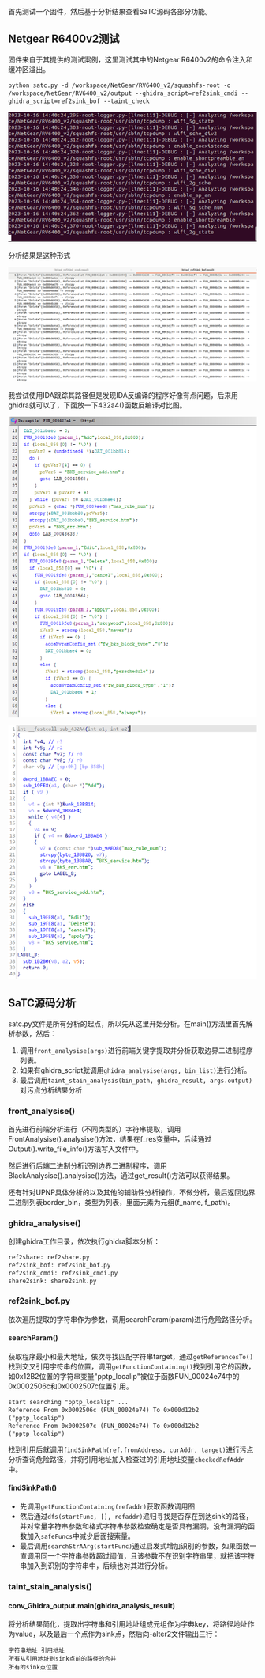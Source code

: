 首先测试一个固件，然后基于分析结果查看SaTC源码各部分功能。

## Netgear R6400v2测试
固件来自于其提供的测试案例，这里测试其中的Netgear R6400v2的命令注入和缓冲区溢出。
```
python satc.py -d /workspace/NetGear/RV6400_v2/squashfs-root -o /workspace/NetGear/RV6400_v2/output --ghidra_script=ref2sink_cmdi --ghidra_script=ref2sink_bof --taint_check
```

![](images/Pasted%20image%2020231016224033.png)

分析结果是这种形式

![](images/Pasted%20image%2020231017085006.png)

我尝试使用IDA跟踪其路径但是发现IDA反编译的程序好像有点问题，后来用ghidra就可以了，下面放一下432a4()函数反编译对比图。

![](images/Pasted%20image%2020231017085221.png)

![](images/Pasted%20image%2020231017085241.png)

## SaTC源码分析
satc.py文件是所有分析的起点，所以先从这里开始分析。在main()方法里首先解析参数，然后：
1. 调用`front_analysise(args)`进行前端关键字提取并分析获取边界二进制程序列表。
2. 如果有ghidra_script就调用`ghidra_analysise(args, bin_list)`进行分析。
3. 最后调用`taint_stain_analysis(bin_path, ghidra_result, args.output)`对污点分析结果分析

### front_analysise()
首先进行前端分析进行（不同类型的）字符串提取，调用FrontAnalysise().analysise()方法，结果在f_res变量中，后续通过Output().write_file_info()方法写入文件中。

然后进行后端二进制分析识别边界二进制程序，调用BlackAnalysise().analysise()方法，通过get_result()方法可以获得结果。

还有针对UPNP具体分析的以及其他的辅助性分析操作，不做分析，最后返回边界二进制列表border_bin，类型为列表，里面元素为元组(f_name, f_path)。

### ghidra_analysise()
创建ghidra工作目录，依次执行ghidra脚本分析：

```
ref2share: ref2share.py
ref2sink_bof: ref2sink_bof.py
ref2sink_cmdi: ref2sink_cmdi.py
share2sink: share2sink.py
```

### ref2sink_bof.py
依次遍历提取的字符串作为参数，调用searchParam(param)进行危险路径分析。

#### searchParam()
获取程序最小和最大地址，依次寻找匹配字符串target，通过`getReferencesTo()`找到交叉引用字符串的位置，调用`getFunctionContaining()`找到引用它的函数，如0x12B2位置的字符串变量"pptp_localip"被位于函数FUN_00024e74中的0x0002506c和0x0002507c位置引用。

```
start searching "pptp_localip" ...
Reference From 0x0002506c (FUN_00024e74) To 0x000d12b2 ("pptp_localip")
Reference From 0x0002507c (FUN_00024e74) To 0x000d12b2 ("pptp_localip")
```

找到引用后就调用`findSinkPath(ref.fromAddress, curAddr, target)`进行污点分析查询危险路径，并将引用地址加入检查过的引用地址变量`checkedRefAddr`中。

#### findSinkPath()
- 先调用`getFunctionContaining(refaddr)`获取函数调用图
- 然后通过`dfs(startFunc, [], refaddr)`递归寻找是否存在到达sink的路径，并对常量字符串参数和格式字符串参数检查确定是否具有漏洞，没有漏洞的函数加入`safeFuncs`中减少后面搜索量。
- 最后调用`searchStrAArg(startFunc)`通过启发式增加识别的参数，如果函数一直调用同一个字符串参数超过阈值，且该参数不在识别字符串里，就把该字符串加入到识别的字符串中，后续也对其进行分析。

### taint_stain_analysis()
#### conv_Ghidra_output.main(ghidra_analysis_result)
将分析结果简化，提取出字符串和引用地址组成元组作为字典key，将路径地址作为value，以及最后一个点作为sink点，然后向-alter2文件输出三行：
```
字符串地址 引用地址
所有从引用地址到sink点前的路径的合并
所有的sink点位置
```